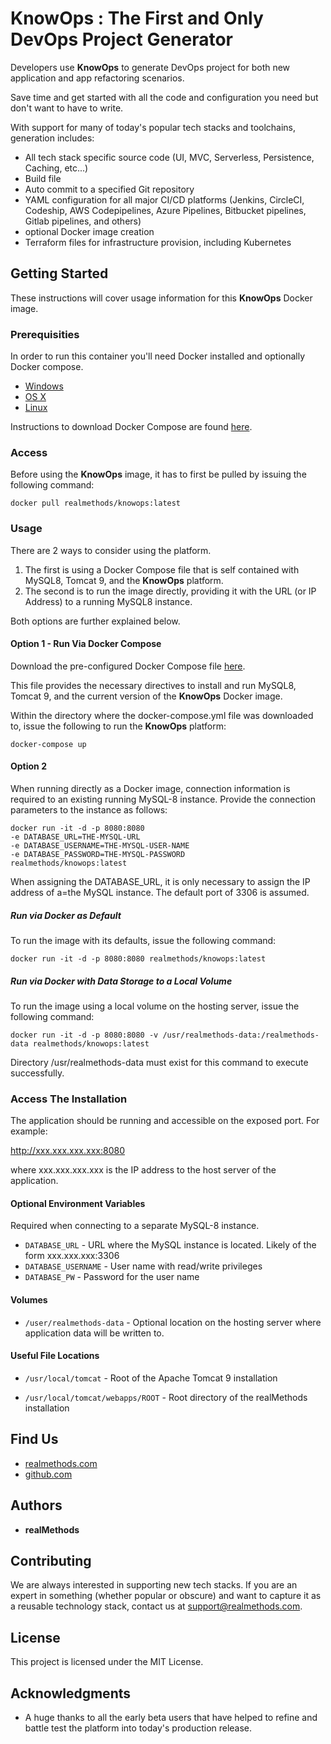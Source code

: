 # KnowOps : The First and Only DevOps Project Generator

Developers use **KnowOps** to generate DevOps project for both new application and app refactoring scenarios.

Save time and get started with all the code and configuration you need but don't want to have to write.  

With support for many of today's popular tech stacks and toolchains, generation includes:

- All tech stack specific source code (UI, MVC, Serverless, Persistence, Caching, etc...)
- Build file
- Auto commit to a specified Git repository
- YAML configuration for all major CI/CD platforms (Jenkins, CircleCI, Codeship, AWS Codepipelines, Azure Pipelines, Bitbucket pipelines, Gitlab pipelines, and others)
- optional Docker image creation
- Terraform files for infrastructure provision, including Kubernetes

## Getting Started

These instructions will cover usage information for this **KnowOps** Docker image.

### Prerequisities

In order to run this container you'll need Docker installed and optionally Docker compose.

* [Windows](https://docs.docker.com/windows/started)
* [OS X](https://docs.docker.com/mac/started/)
* [Linux](https://docs.docker.com/linux/started/)

Instructions to download Docker Compose are found [here](https://docs.docker.com/compose/install/).

### Access

Before using the **KnowOps** image, it has to first be pulled by issuing the following command:

```
docker pull realmethods/knowops:latest
```

### Usage
There are 2 ways to consider using the platform.  

1. The first is using a Docker Compose file that is self contained with MySQL8, Tomcat 9, and the **KnowOps** platform.  
2. The second is to run the image directly, providing it with the URL (or IP Address) to a running MySQL8 instance.  

Both options are further explained below.

#### Option 1 - Run Via Docker Compose

Download the pre-configured Docker Compose file [here](https://github.com/realmethods-public/knowops/blob/master/docker-compose.yml).

This file provides the necessary directives to install and run MySQL8, Tomcat 9, and the current version of the **KnowOps** Docker image.

Within the directory where the docker-compose.yml file was downloaded to,  issue the following to run the **KnowOps** platform:

```
docker-compose up
```

#### Option 2 
When running directly as a Docker image, connection information is required to an existing running MySQL-8 instance.  Provide the connection parameters to the instance as follows:

```
docker run -it -d -p 8080:8080 
-e DATABASE_URL=THE-MYSQL-URL
-e DATABASE_USERNAME=THE-MYSQL-USER-NAME
-e DATABASE_PASSWORD=THE-MYSQL-PASSWORD
realmethods/knowops:latest
```
When assigning the DATABASE_URL, it is only necessary to assign the IP address of a=the MySQL instance.  The default port of 3306 is assumed.  


##### Run via Docker as Default

To run the image with its defaults, issue the following command:

```
docker run -it -d -p 8080:8080 realmethods/knowops:latest

```

##### Run via Docker with Data Storage to a Local Volume

To run the image using a local volume on the hosting server, issue the following command:

```
docker run -it -d -p 8080:8080 -v /usr/realmethods-data:/realmethods-data realmethods/knowops:latest
```

Directory /usr/realmethods-data must exist for this command to execute successfully.  

### Access The Installation

The application should be running and accessible on the exposed port.  For example:

http://xxx.xxx.xxx.xxx:8080

where xxx.xxx.xxx.xxx is the IP address to the host server of the application.

#### Optional Environment Variables

Required when connecting to a separate MySQL-8 instance.

* `DATABASE_URL` - URL where the MySQL instance is located.  Likely of the form xxx.xxx.xxx:3306
* `DATABASE_USERNAME` - User name with read/write privileges
* `DATABASE_PW` - Password for the user name

#### Volumes

* `/user/realmethods-data` - Optional location on the hosting server where application data will be written to.

#### Useful File Locations

* `/usr/local/tomcat` - Root of the Apache Tomcat 9 installation
  
* `/usr/local/tomcat/webapps/ROOT` - Root directory of the realMethods installation


## Find Us

* [realmethods.com](http://www.realmethods.com)
* [github.com](https://github.com/realmethods-public)


## Authors

* **realMethods**  

## Contributing

We are always interested in supporting new tech stacks.  If you are an expert in something (whether popular or obscure) and want to capture it as a reusable technology stack, contact us at support@realmethods.com.
 
## License

This project is licensed under the MIT License.

## Acknowledgments

* A huge thanks to all the early beta users that have helped to refine and battle test the platform into today's production release. 
